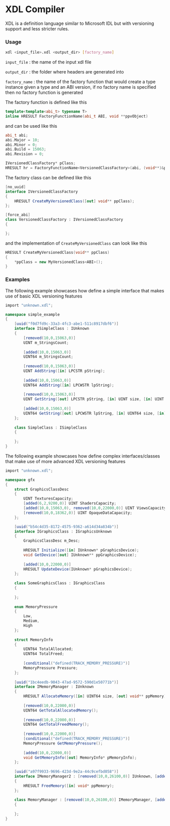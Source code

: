 # XDL Compiler

XDL is a definition language similar to Microsoft IDL but with versioning support and less stricter rules.

### Usage

```bash
xdl <input_file>.xdl <output_dir> [factory_name]
```

`input_file` : the name of the input xdl file

`output_dir` : the folder where headers are generated into

`factory_name` : the name of the factory function that would create a type instance given a type and an ABI version, if no factory name is specified then no factory function is generated

The factory function is defined like this

```cpp
template<template<abi_t> typename T>
inline HRESULT FactoryFunctionName(abi_t ABI, void **ppvObject)
```

and can be used like this

```cpp
abi_t abi;
abi.Major = 10;
abi.Minor = 0;
abi.Build = 15063;
abi.Revision = 0;

IVersionedClassFactory* pClass;
HRESULT hr = FactoryFunctionName<VersionedClassFactory>(abi, (void**)&pClass);
```

The factory class can be defined like this

```csharp
[no_uuid]
interface IVersionedClassFactory
{
    HRESULT CreateMyVersionedClass([out] void** ppClass);
};

[force_abi]
class VersionedClassFactory : IVersionedClassFactory
{

};
```

and the implementation of `CreateMyVersionedClass` can look like this

```cpp
HRESULT CreateMyVersionedClass(void** ppClass)
{
    *ppClass = new MyVersionedClass<ABI>();
}
```

### Examples

The following example showcases how define a simple interface that makes use of basic XDL versioning features

```csharp
import "unknown.xdl";

namespace simple_example
{
    [uuid("f0d7fd9c-33a3-4fc3-abe1-511c8917dbf6")]
    interface ISimpleClass : IUnknown
    {
        [removed(10,0,15063,0)]
        UINT m_StringsCount;
        
        [added(10,0,15063,0)]
        UINT64 m_StringsCount;
        
        [removed(10,0,15063,0)]
        UINT AddString([in] LPCSTR pString);
        
        [added(10,0,15063,0)]
        UINT64 AddString([in] LPCWSTR lpString);
        
        [removed(10,0,15063,0)]
        UINT GetString([out] LPCSTR pString, [in] UINT size, [in] UINT index);
        
        [added(10,0,15063,0)]
        UINT64 GetString([out] LPCWSTR lpString, [in] UINT64 size, [in] UINT64 index);
    };
    
    class SimpleClass : ISimpleClass
    {
        
    };
}
```

The following example showcases how define complex interfaces/classes that make use of more advanced XDL versioning features

```csharp
import "unknown.xdl";

namespace gfx
{
    struct GraphicsClassDesc
    {
        UINT TexturesCapacity;
        [added(6,2,9200,0)] UINT ShadersCapacity;
        [added(10,0,15063,0), removed(10,0,22000,0)] UINT ViewsCapacity;
        [removed(10,0,18362,0)] UINT OpaqueDataCapacity;
    };

    [uuid("b54c4d35-8172-4575-9362-a614d34a834b")]
    interface IGraphicsClass : IGraphicsUnknown
    {
        GraphicsClassDesc m_Desc;
        
        HRESULT Initialize([in] IUnknown* pGraphicsDevice);
        void GetDevice([out] IUnknown** ppGraphicsDevice);
        
        [added(10,0,22000,0)]
        HRESULT UpdateDevice(IUnknown* pGraphicsDevice);
    };
    
    class SomeGraphicsClass : IGraphicsClass
    {
        
    };
    
    enum MemoryPressure
    {
        Low,
        Medium,
        High
    };
    
    struct MemoryInfo
    {
        UINT64 TotalAllocated;
        UINT64 TotalFreed;
        
        [conditional("defined(TRACK_MEMORY_PRESSURE)")]
        MemoryPressure Pressure;
    };
    
    [uuid("1bc4eedb-9043-47ad-9572-590d1e50771b")]
    interface IMemoryManager : IUnknown
    {
        HRESULT AllocateMemory([in] UINT64 size, [out] void** ppMemory);
        
        [removed(10,0,22000,0)]
        UINT64 GetTotalAllocatedMemory();
        
        [removed(10,0,22000,0)]
        UINT64 GetTotalFreedMemory();
        
        [removed(10,0,22000,0)]
        [conditional("defined(TRACK_MEMORY_PRESSURE)")]
        MemoryPressure GetMemoryPressure();
        
        [added(10,0,22000,0)]
        void GetMemoryInfo([out] MemoryInfo* pMemoryInfo);
    };
    
    [uuid("a97f9933-9696-423d-9e2a-44c9cefbd058")]
    interface IMemoryManager2 : [removed(10,0,26100,0)] IUnknown, [added(10,0,26100,0)] IMemoryManager
    {
        HRESULT FreeMemory([in] void* ppMemory);
    };
    
    class MemoryManager : [removed(10,0,26100,0)] IMemoryManager, [added(10,0,22631,0)] IMemoryManager2
    {
        
    };
}
```